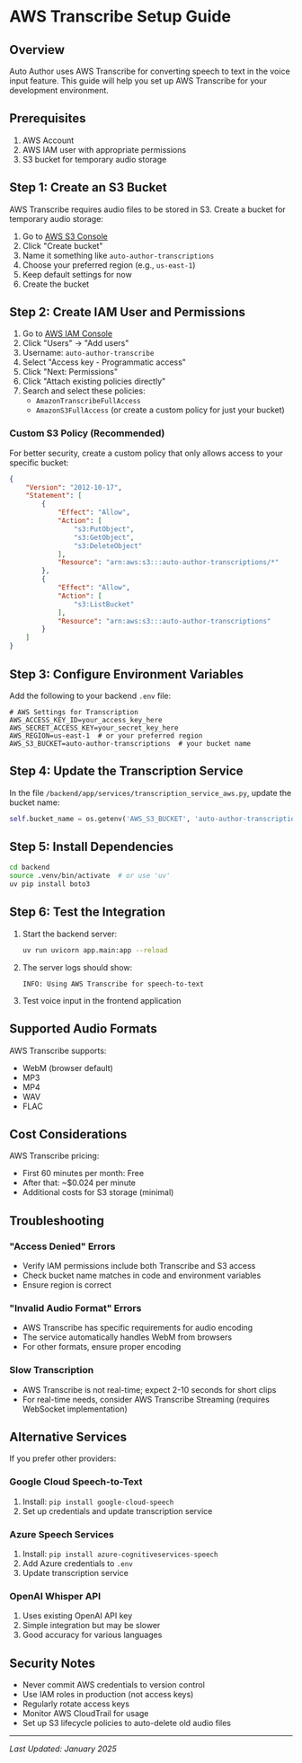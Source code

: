 # AWS Transcribe Setup Guide

## Overview

Auto Author uses AWS Transcribe for converting speech to text in the voice input feature. This guide will help you set up AWS Transcribe for your development environment.

## Prerequisites

1. AWS Account
2. AWS IAM user with appropriate permissions
3. S3 bucket for temporary audio storage

## Step 1: Create an S3 Bucket

AWS Transcribe requires audio files to be stored in S3. Create a bucket for temporary audio storage:

1. Go to [AWS S3 Console](https://console.aws.amazon.com/s3/)
2. Click "Create bucket"
3. Name it something like `auto-author-transcriptions`
4. Choose your preferred region (e.g., `us-east-1`)
5. Keep default settings for now
6. Create the bucket

## Step 2: Create IAM User and Permissions

1. Go to [AWS IAM Console](https://console.aws.amazon.com/iam/)
2. Click "Users" → "Add users"
3. Username: `auto-author-transcribe`
4. Select "Access key - Programmatic access"
5. Click "Next: Permissions"
6. Click "Attach existing policies directly"
7. Search and select these policies:
   - `AmazonTranscribeFullAccess`
   - `AmazonS3FullAccess` (or create a custom policy for just your bucket)

### Custom S3 Policy (Recommended)

For better security, create a custom policy that only allows access to your specific bucket:

```json
{
    "Version": "2012-10-17",
    "Statement": [
        {
            "Effect": "Allow",
            "Action": [
                "s3:PutObject",
                "s3:GetObject",
                "s3:DeleteObject"
            ],
            "Resource": "arn:aws:s3:::auto-author-transcriptions/*"
        },
        {
            "Effect": "Allow",
            "Action": [
                "s3:ListBucket"
            ],
            "Resource": "arn:aws:s3:::auto-author-transcriptions"
        }
    ]
}
```

## Step 3: Configure Environment Variables

Add the following to your backend `.env` file:

```env
# AWS Settings for Transcription
AWS_ACCESS_KEY_ID=your_access_key_here
AWS_SECRET_ACCESS_KEY=your_secret_key_here
AWS_REGION=us-east-1  # or your preferred region
AWS_S3_BUCKET=auto-author-transcriptions  # your bucket name
```

## Step 4: Update the Transcription Service

In the file `/backend/app/services/transcription_service_aws.py`, update the bucket name:

```python
self.bucket_name = os.getenv('AWS_S3_BUCKET', 'auto-author-transcriptions')
```

## Step 5: Install Dependencies

```bash
cd backend
source .venv/bin/activate  # or use 'uv'
uv pip install boto3
```

## Step 6: Test the Integration

1. Start the backend server:
   ```bash
   uv run uvicorn app.main:app --reload
   ```

2. The server logs should show:
   ```
   INFO: Using AWS Transcribe for speech-to-text
   ```

3. Test voice input in the frontend application

## Supported Audio Formats

AWS Transcribe supports:
- WebM (browser default)
- MP3
- MP4
- WAV
- FLAC

## Cost Considerations

AWS Transcribe pricing:
- First 60 minutes per month: Free
- After that: ~$0.024 per minute
- Additional costs for S3 storage (minimal)

## Troubleshooting

### "Access Denied" Errors
- Verify IAM permissions include both Transcribe and S3 access
- Check bucket name matches in code and environment variables
- Ensure region is correct

### "Invalid Audio Format" Errors
- AWS Transcribe has specific requirements for audio encoding
- The service automatically handles WebM from browsers
- For other formats, ensure proper encoding

### Slow Transcription
- AWS Transcribe is not real-time; expect 2-10 seconds for short clips
- For real-time needs, consider AWS Transcribe Streaming (requires WebSocket implementation)

## Alternative Services

If you prefer other providers:

### Google Cloud Speech-to-Text
1. Install: `pip install google-cloud-speech`
2. Set up credentials and update transcription service

### Azure Speech Services
1. Install: `pip install azure-cognitiveservices-speech`
2. Add Azure credentials to `.env`
3. Update transcription service

### OpenAI Whisper API
1. Uses existing OpenAI API key
2. Simple integration but may be slower
3. Good accuracy for various languages

## Security Notes

- Never commit AWS credentials to version control
- Use IAM roles in production (not access keys)
- Regularly rotate access keys
- Monitor AWS CloudTrail for usage
- Set up S3 lifecycle policies to auto-delete old audio files

---

*Last Updated: January 2025*